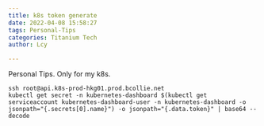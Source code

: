 ```yaml
---
title: k8s token generate
date: 2022-04-08 15:58:27
tags: Personal-Tips
categories: Titanium Tech
author: Lcy

---
```


Personal Tips. Only for my k8s.

```shell
ssh root@api.k8s-prod-hkg01.prod.bcollie.net
kubectl get secret -n kubernetes-dashboard $(kubectl get serviceaccount kubernetes-dashboard-user -n kubernetes-dashboard -o jsonpath="{.secrets[0].name}") -o jsonpath="{.data.token}" | base64 --decode
```

